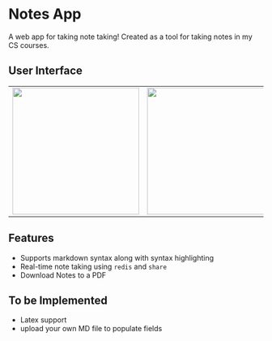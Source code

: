 # Notes App

A web app for taking note taking! Created as a tool for taking notes in my CS courses. 

## User Interface

<table align="center">
    <tr>
        <td>
            <img src="https://github.com/IsaacWatt/Notes-App/blob/master/docs/ui1.png" width="250px">
        </td>
        <td>
            <img src="https://github.com/IsaacWatt/Notes-App/blob/master/docs/ui2.png" width="250px">
        </td>
        <td>
            <img src="https://github.com/IsaacWatt/Notes-App/blob/master/docs/ui3.png" width="250px">
        </td>
    </tr>
</table>

## Features
- Supports markdown syntax along with syntax highlighting
- Real-time note taking using `redis` and `share`
- Download Notes to a PDF


## To be Implemented
- Latex support
- upload your own MD file to populate fields 

